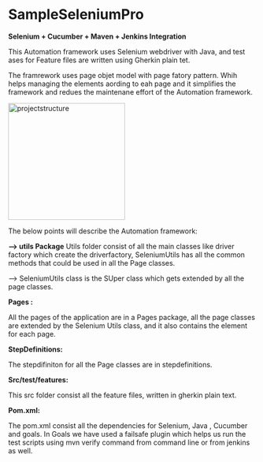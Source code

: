 # SampleSeleniumPro
**Selenium + Cucumber + Maven + Jenkins Integration**

This Automation framework uses Selenium webdriver with Java, and test ases for Feature files are written using Gherkin plain tet. 

The framrework uses page objet model with page fatory pattern. Whih helps managing the elements aording to eah page and it simplifies 
the framework and redues the maintenane effort of the Automation framework.

<img width="237" alt="projectstructure" src="https://user-images.githubusercontent.com/37755917/48909659-f9180580-eec1-11e8-86a2-e64e7ea83b26.png">

The below points will describe the Automation framework:

**--> utils Package**
Utils folder consist of all the main classes like driver factory which create the driverfactory, SeleniumUtils 
has all the common methods that could be used in all the Page classes.

--> SeleniumUtils class is the SUper class which gets extended by all the page classes.

**Pages :**

All the pages of the application are in a Pages package, all the page classes are extended by the Selenium Utils class, and it also contains 
the element for each page.

**StepDefinitions:**

The stepdifiniton for all the Page classes are in stepdefinitions.

**Src/test/features:**

This src folder consist all the feature files, written in gherkin plain text.


**Pom.xml:**

The pom.xml consist all the dependencies for Selenium, Java , Cucumber and goals. In Goals we have used a failsafe plugin 
which helps us run the test scripts using mvn verify command from command line or from jenkins as well.












